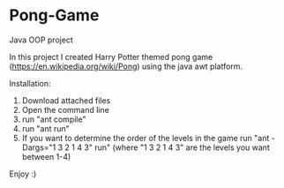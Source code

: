 # Pong-Game
Java OOP project 

In this project I created Harry Potter themed pong game (https://en.wikipedia.org/wiki/Pong) using the java awt platform.

Installation:
1. Download attached files
2. Open the command line
3. run "ant compile"
4. run "ant run"
5. If you want to determine the order of the levels in the game run "ant -Dargs="1 3 2 1 4 3" run" (where "1 3 2 1 4 3" are the levels you want between 1-4)

Enjoy :)
